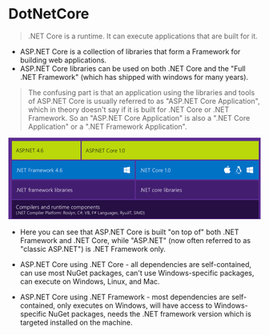 # DotNetCore

> .NET Core is a runtime. It can execute applications that are built for it.


-  ASP.NET Core is a collection of libraries that form a Framework for building web applications. 
- ASP.NET Core libraries can be used on both .NET Core and the "Full .NET Framework" (which has shipped with windows for many years).

> The confusing part is that an application using the libraries and tools of ASP.NET Core is usually referred to as "ASP.NET Core Application", which in theory doesn't say if it is built for .NET Core or .NET Framework. So an "ASP.NET Core Application" is also a ".NET Core Application" or a ".NET Framework Application".

![diff](/Images/Diff.png)

- Here you can see that ASP.NET Core is built "on top of" both .NET Framework and .NET Core, while "ASP.NET" (now often referred to as "classic ASP.NET") is .NET Framework only.

- ASP.NET Core using .NET Core - all dependencies are self-contained, can use most NuGet packages, can't use Windows-specific packages, can execute on Windows, Linux, and Mac.

- ASP.NET Core using .NET Framework - most dependencies are self-contained, only executes on Windows, will have access to Windows-specific NuGet packages, needs the .NET framework version which is targeted installed on the machine.